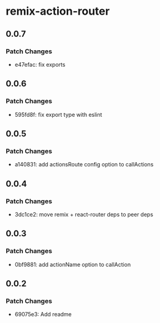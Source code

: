 # remix-action-router

## 0.0.7

### Patch Changes

- e47efac: fix exports

## 0.0.6

### Patch Changes

- 595fd8f: fix export type with eslint

## 0.0.5

### Patch Changes

- a140831: add actionsRoute config option to callActions

## 0.0.4

### Patch Changes

- 3dc1ce2: move remix + react-router deps to peer deps

## 0.0.3

### Patch Changes

- 0bf9881: add actionName option to callAction

## 0.0.2

### Patch Changes

- 69075e3: Add readme
